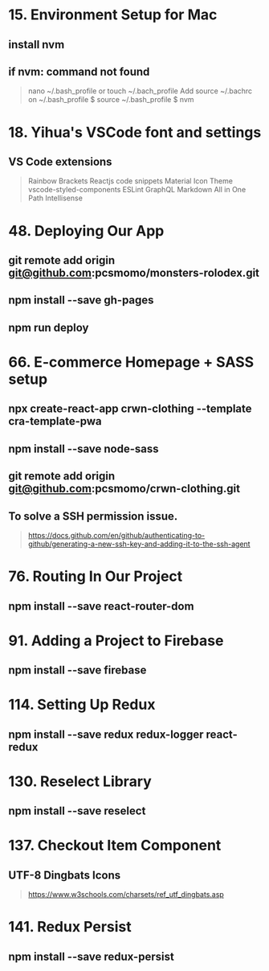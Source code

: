 # 15. Environment Setup for Mac

## install nvm

## if nvm: command not found

> nano ~/.bash_profile or touch ~/.bach_profile
> Add source ~/.bachrc on ~/.bash_profile
> $ source ~/.bash_profile
> $ nvm

# 18. Yihua's VSCode font and settings

## VS Code extensions

> Rainbow Brackets
> Reactjs code snippets
> Material Icon Theme
> vscode-styled-components
> ESLint
> GraphQL
> Markdown All in One
> Path Intellisense

# 48. Deploying Our App

## git remote add origin git@github.com:pcsmomo/monsters-rolodex.git

## npm install --save gh-pages

## npm run deploy

# 66. E-commerce Homepage + SASS setup

## npx create-react-app crwn-clothing --template cra-template-pwa

## npm install --save node-sass

## git remote add origin git@github.com:pcsmomo/crwn-clothing.git

## To solve a SSH permission issue.

> https://docs.github.com/en/github/authenticating-to-github/generating-a-new-ssh-key-and-adding-it-to-the-ssh-agent

# 76. Routing In Our Project

## npm install --save react-router-dom

# 91. Adding a Project to Firebase

## npm install --save firebase

# 114. Setting Up Redux

## npm install --save redux redux-logger react-redux

# 130. Reselect Library

## npm install --save reselect

# 137. Checkout Item Component

## UTF-8 Dingbats Icons

> https://www.w3schools.com/charsets/ref_utf_dingbats.asp

# 141. Redux Persist

## npm install --save redux-persist
